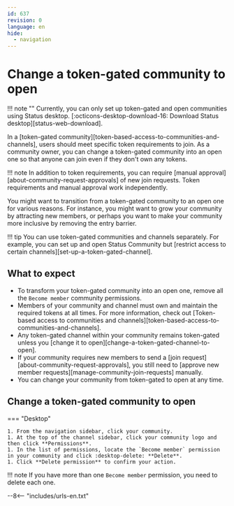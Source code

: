 ```yaml
---
id: 637
revision: 0
language: en
hide:
  - navigation
---
```


# Change a token-gated community to open

!!! note ""
    Currently, you can only set up token-gated and open communities using Status desktop. [:octicons-desktop-download-16: Download Status desktop][status-web-download].

In a [token-gated community][token-based-access-to-communities-and-channels], users should meet specific token requirements to join. As a community owner, you can change a token-gated community into an open one so that anyone can join even if they don't own any tokens.

!!! note
    In addition to token requirements, you can require [manual approval][about-community-request-approvals] of new join requests. Token requirements and manual approval work independently.

You might want to transition from a token-gated community to an open one for various reasons. For instance, you might want to grow your community by attracting new members, or perhaps you want to make your community more inclusive by removing the entry barrier.

!!! tip
    You can use token-gated communities and channels separately. For example, you can set up and open Status Community but [restrict access to certain channels][set-up-a-token-gated-channel].

## What to expect

- To transform your token-gated community into an open one, remove all the `Become member` community permissions.
- Members of your community and channel must own and maintain the required tokens at all times. For more information, check out [Token-based access to communities and channels][token-based-access-to-communities-and-channels].
- Any token-gated channel within your community remains token-gated unless you [change it to open][change-a-token-gated-channel-to-open].
- If your community requires new members to send a [join request][about-community-request-approvals], you still need to [approve new member requests][manage-community-join-requests] manually.
- You can change your community from token-gated to open at any time.

## Change a token-gated community to open

=== "Desktop"

    1. From the navigation sidebar, click your community.
    1. At the top of the channel sidebar, click your community logo and then click **Permissions**.
    1. In the list of permissions, locate the `Become member` permission in your community and click :desktop-delete: **Delete**.
    1. Click **Delete permission** to confirm your action.

!!! note
    If you have more than one `Become member` permission, you need to delete each one.

--8<-- "includes/urls-en.txt"
